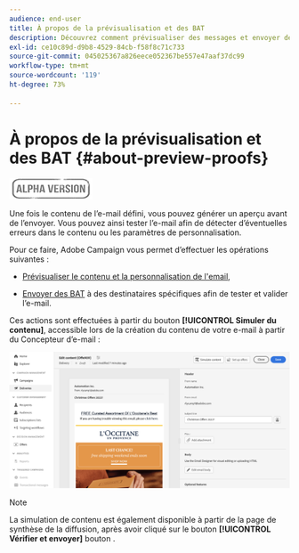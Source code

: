 ```yaml
---
audience: end-user
title: À propos de la prévisualisation et des BAT
description: Découvrez comment prévisualiser des messages et envoyer des bons à tirer
exl-id: ce10c89d-d9b8-4529-84cb-f58f8c71c733
source-git-commit: 045025367a826eece052367be557e47aaf37dc99
workflow-type: tm+mt
source-wordcount: '119'
ht-degree: 73%

---
```


# À propos de la prévisualisation et des BAT {#about-preview-proofs}

![](../assets/do-not-localize/badge.png)

Une fois le contenu de l’e-mail défini, vous pouvez générer un aperçu avant de l’envoyer. Vous pouvez ainsi tester l’e-mail afin de détecter d’éventuelles erreurs dans le contenu ou les paramètres de personnalisation.

Pour ce faire, Adobe Campaign vous permet d’effectuer les opérations suivantes :

* [Prévisualiser le contenu et la personnalisation de l&#39;email](#preview),

<!--* [Check the email rendering](#rendering) in popular desktop, mobile and web-based clients,-->
* [Envoyer des BAT](#send-proofs) à des destinataires spécifiques afin de tester et valider l’e-mail.

Ces actions sont effectuées à partir du bouton **[!UICONTROL Simuler du contenu]**, accessible lors de la création du contenu de votre e-mail à partir du Concepteur d’e-mail :

![](assets/simulate.png)

>[!NOTE]
>
>La simulation de contenu est également disponible à partir de la page de synthèse de la diffusion, après avoir cliqué sur le bouton **[!UICONTROL Vérifier et envoyer]** bouton .
